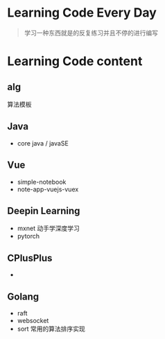 # Learning Code Every Day

>  学习一种东西就是的反复练习并且不停的进行编写

# Learning Code content

## alg
算法模板

## Java 
- core java / javaSE

## Vue

- simple-notebook
- note-app-vuejs-vuex


## Deepin Learning
- mxnet 动手学深度学习
- pytorch

## CPlusPlus
- 


## Golang
- raft
- websocket
- sort 常用的算法排序实现